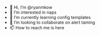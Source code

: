 - 👋 Hi, I’m @ryanmkow
- 👀 I’m interested in naps
- 🌱 I’m currently learning config templates
- 💞️ I’m looking to collaborate on alert taming
- 📫 How to reach me is here

<!---
ryanmkow/ryanmkow is a ✨ special ✨ repository because its `README.md` (this file) appears on your GitHub profile.
You can click the Preview link to take a look at your changes.
--->
